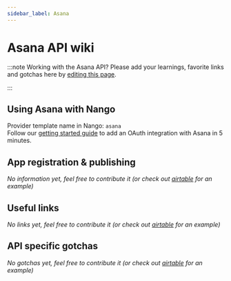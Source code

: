 ```yaml
---
sidebar_label: Asana
---
```

# Asana API wiki

:::note Working with the Asana API?
Please add your learnings, favorite links and gotchas here by [editing this page](https://github.com/nangohq/nango/tree/main/docs/docs/providers/asana.md).  

:::

## Using Asana with Nango
Provider template name in Nango: `asana`  
Follow our [getting started guide](../reference/guide.md) to add an OAuth integration with Asana in 5 minutes.

## App registration & publishing
*No information yet, feel free to contribute it (or check out [airtable](airtable.md) for an example)*


## Useful links
*No links yet, feel free to contribute it (or check out [airtable](airtable.md) for an example)*

## API specific gotchas
*No gotchas yet, feel free to contribute it (or check out [airtable](airtable.md) for an example)*
